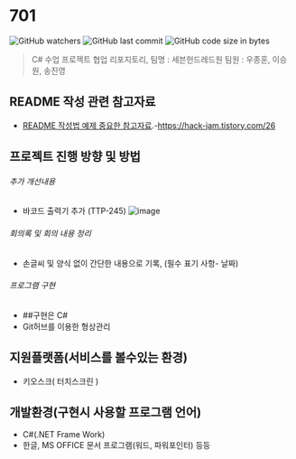 # 701
![GitHub watchers](https://img.shields.io/github/watchers/sjin9696/701)
![GitHub last commit](https://img.shields.io/github/last-commit/sjin9696/701?style=plastic)
![GitHub code size in bytes](https://img.shields.io/github/languages/code-size/sjin9696/701)
> C# 수업 프로젝트 협업 리포지토리, 팀명 : 세븐헌드레드원 팀원 : 우종훈, 이승원, 송진영
## README 작성 관련 참고자료
- [README 작성법 예제 중요한 참고자료](https://hack-jam.tistory.com/26).-https://hack-jam.tistory.com/26
## 프로젝트 진행 방향 및 방법
###### 추가 개선내용
- 바코드 출력기 추가 (TTP-245)
![image](https://user-images.githubusercontent.com/59603332/104398211-a7df9a00-5591-11eb-99c4-534479ef219b.png)
###### 회의록 및 회의 내용 정리
- 손글씨 및 양식 없이 간단한 내용으로 기록, (필수 표기 사항- 날짜)
###### 프로그램 구현
- ##구현은 C#
- Git허브를 이용한 형상관리
## 지원플랫폼(서비스를 볼수있는 환경)
- 키오스크( 터치스크린 )
## 개발환경(구현시 사용할 프로그램 언어)
- C#(.NET Frame Work)
- 한글, MS OFFICE 문서 프로그램(워드, 파워포인터) 등등
